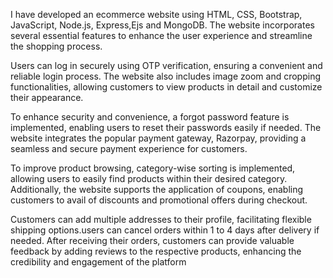 I have developed an ecommerce website using HTML, CSS, Bootstrap, JavaScript, Node.js, Express,Ejs and MongoDB. The website incorporates several essential features to enhance the user experience and streamline the shopping process.

Users can log in securely using OTP verification, ensuring a convenient and reliable login process. The website also includes image zoom and cropping functionalities, allowing customers to view products in detail and customize their appearance.

To enhance security and convenience, a forgot password feature is implemented, enabling users to reset their passwords easily if needed. The website integrates the popular payment gateway, Razorpay, providing a seamless and secure payment experience for customers.

To improve product browsing, category-wise sorting is implemented, allowing users to easily find products within their desired category. Additionally, the website supports the application of coupons, enabling customers to avail of discounts and promotional offers during checkout.

Customers can add multiple addresses to their profile, facilitating flexible shipping options.users can cancel orders within 1 to 4 days after delivery if needed.
After receiving their orders, customers can provide valuable feedback by adding reviews to the respective products, enhancing the credibility and engagement of the platform


